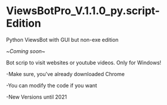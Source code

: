 # ViewsBotPro_V.1.1.0_py.script-Edition
Python ViewsBot with GUI but non-exe edition

~_Coming soon_~

Bot scrip to visit websites or youtube videos. Only for Windows!

-Make sure, you've already downloaded Chrome

-You can modify the code if you want

-New Versions until 2021
